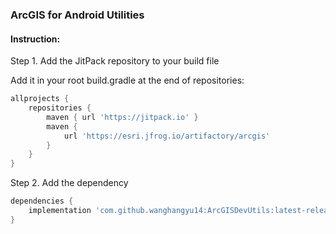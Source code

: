 ### ArcGIS for Android Utilities

#### Instruction:
Step 1. Add the JitPack repository to your build file

Add it in your root build.gradle at the end of repositories:

```groovy
allprojects {
    repositories {
        maven { url 'https://jitpack.io' }
        maven {
            url 'https://esri.jfrog.io/artifactory/arcgis'
        }
    }
}
```

Step 2. Add the dependency

```groovy
dependencies {
    implementation 'com.github.wanghangyu14:ArcGISDevUtils:latest-release-version'
}
```